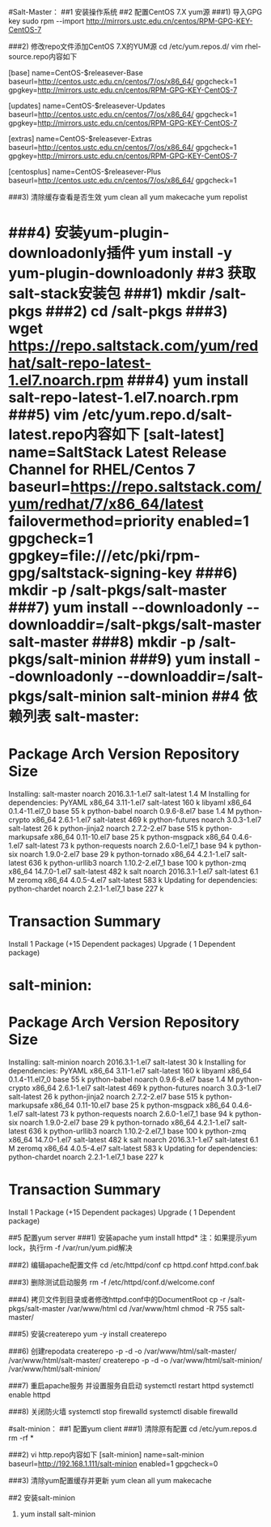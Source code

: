 #Salt-Master：
##1 安装操作系统
##2 配置CentOS 7.X yum源
###1) 导入GPG key
sudo rpm --import http://mirrors.ustc.edu.cn/centos/RPM-GPG-KEY-CentOS-7

###2) 修改repo文件添加CentOS 7.X的YUM源
cd /etc/yum.repos.d/
vim rhel-source.repo内容如下

[base]
name=CentOS-$releasever-Base
baseurl=http://centos.ustc.edu.cn/centos/7/os/x86_64/
gpgcheck=1
gpgkey=http://mirrors.ustc.edu.cn/centos/RPM-GPG-KEY-CentOS-7

[updates]
name=CentOS-$releasever-Updates
baseurl=http://centos.ustc.edu.cn/centos/7/os/x86_64/
gpgcheck=1
gpgkey=http://mirrors.ustc.edu.cn/centos/RPM-GPG-KEY-CentOS-7

[extras]
name=CentOS-$releasever-Extras
baseurl=http://centos.ustc.edu.cn/centos/7/os/x86_64/
gpgcheck=1
gpgkey=http://mirrors.ustc.edu.cn/centos/RPM-GPG-KEY-CentOS-7

[centosplus]
name=CentOS-$releasever-Plus
baseurl=http://centos.ustc.edu.cn/centos/7/os/x86_64/
gpgcheck=1

###3) 清除缓存查看是否生效
yum clean all
yum makecache
yum repolist

###4) 安装yum-plugin-downloadonly插件
yum install -y yum-plugin-downloadonly
##3 获取salt-stack安装包
###1) mkdir /salt-pkgs
###2) cd /salt-pkgs
###3) wget https://repo.saltstack.com/yum/redhat/salt-repo-latest-1.el7.noarch.rpm
###4) yum install salt-repo-latest-1.el7.noarch.rpm
###5) vim /etc/yum.repo.d/salt-latest.repo内容如下
[salt-latest]
name=SaltStack Latest Release Channel for RHEL/Centos 7 
baseurl=https://repo.saltstack.com/yum/redhat/7/x86_64/latest
failovermethod=priority
enabled=1
gpgcheck=1
gpgkey=file:///etc/pki/rpm-gpg/saltstack-signing-key
###6) mkdir -p /salt-pkgs/salt-master
###7) yum install --downloadonly --downloaddir=/salt-pkgs/salt-master salt-master
###8) mkdir -p /salt-pkgs/salt-minion
###9) yum install --downloadonly --downloaddir=/salt-pkgs/salt-minion salt-minion
##4 依赖列表
salt-master:
================================================================================
Package                Arch        Version              Repository        Size
================================================================================
Installing:
salt-master            noarch      2016.3.1-1.el7       salt-latest      1.4 M
Installing for dependencies:
PyYAML                 x86_64      3.11-1.el7           salt-latest      160 k
libyaml                x86_64      0.1.4-11.el7_0       base              55 k
python-babel           noarch      0.9.6-8.el7          base             1.4 M
python-crypto          x86_64      2.6.1-1.el7          salt-latest      469 k
python-futures         noarch      3.0.3-1.el7          salt-latest       26 k
python-jinja2          noarch      2.7.2-2.el7          base             515 k
python-markupsafe      x86_64      0.11-10.el7          base              25 k
python-msgpack         x86_64      0.4.6-1.el7          salt-latest       73 k
python-requests        noarch      2.6.0-1.el7_1        base              94 k
python-six             noarch      1.9.0-2.el7          base              29 k
python-tornado         x86_64      4.2.1-1.el7          salt-latest      636 k
python-urllib3         noarch      1.10.2-2.el7_1       base             100 k
python-zmq             x86_64      14.7.0-1.el7         salt-latest      482 k
salt                   noarch      2016.3.1-1.el7       salt-latest      6.1 M
zeromq                 x86_64      4.0.5-4.el7          salt-latest      583 k
Updating for dependencies:
python-chardet         noarch      2.2.1-1.el7_1        base             227 k

Transaction Summary
================================================================================
Install  1 Package  (+15 Dependent packages)
Upgrade             (  1 Dependent package)

salt-minion:
================================================================================
Package                Arch        Version              Repository        Size
================================================================================
Installing:
salt-minion            noarch      2016.3.1-1.el7       salt-latest       30 k
Installing for dependencies:
PyYAML                 x86_64      3.11-1.el7           salt-latest      160 k
libyaml                x86_64      0.1.4-11.el7_0       base              55 k
python-babel           noarch      0.9.6-8.el7          base             1.4 M
python-crypto          x86_64      2.6.1-1.el7          salt-latest      469 k
python-futures         noarch      3.0.3-1.el7          salt-latest       26 k
python-jinja2          noarch      2.7.2-2.el7          base             515 k
python-markupsafe      x86_64      0.11-10.el7          base              25 k
python-msgpack         x86_64      0.4.6-1.el7          salt-latest       73 k
python-requests        noarch      2.6.0-1.el7_1        base              94 k
python-six             noarch      1.9.0-2.el7          base              29 k
python-tornado         x86_64      4.2.1-1.el7          salt-latest      636 k
python-urllib3         noarch      1.10.2-2.el7_1       base             100 k
python-zmq             x86_64      14.7.0-1.el7         salt-latest      482 k
salt                   noarch      2016.3.1-1.el7       salt-latest      6.1 M
zeromq                 x86_64      4.0.5-4.el7          salt-latest      583 k
Updating for dependencies:
python-chardet         noarch      2.2.1-1.el7_1        base             227 k

Transaction Summary
================================================================================
Install  1 Package  (+15 Dependent packages)
Upgrade             (  1 Dependent package)

##5 配置yum server
###1) 安装apache
yum install httpd*
注：如果提示yum lock，执行rm -f /var/run/yum.pid解决

###2) 编辑apache配置文件
cd /etc/httpd/conf
cp httpd.conf httpd.conf.bak

###3) 删除测试启动服务
rm -f /etc/httpd/conf.d/welcome.conf

###4) 拷贝文件到目录或者修改httpd.conf中的DocumentRoot
cp -r /salt-pkgs/salt-master /var/www/html
cd /var/www/html
chmod -R 755 salt-master/

###5) 安装createrepo
yum -y install createrepo

###6) 创建repodata
createrepo -p -d -o /var/www/html/salt-master/ /var/www/html/salt-master/
createrepo -p -d -o /var/www/html/salt-minion/ /var/www/html/salt-minion/

###7) 重启apache服务 并设置服务自启动
systemctl restart httpd
systemctl enable httpd

###8) 关闭防火墙
systemctl stop firewalld
systemctl disable firewalld

#salt-minion：
##1 配置yum client
###1) 清除原有配置
cd /etc/yum.repos.d
rm -rf *

###2) vi http.repo内容如下
[salt-minion]
name=salt-minion
baseurl=http://192.168.1.111/salt-minion
enabled=1
gpgcheck=0

###3) 清除yum配置缓存并更新
yum clean all
yum makecache

##2 安装salt-minion
1) yum install salt-minion